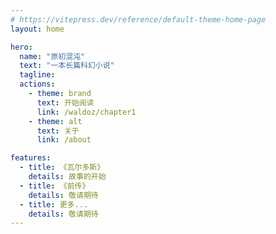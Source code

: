 ```yaml
---
# https://vitepress.dev/reference/default-theme-home-page
layout: home

hero:
  name: "原初混沌"
  text: "一本长篇科幻小说"
  tagline: 
  actions:
    - theme: brand
      text: 开始阅读
      link: /waldoz/chapter1
    - theme: alt
      text: 关于
      link: /about

features:
  - title: 《瓦尔多斯》
    details: 故事的开始
  - title: 《前传》
    details: 敬请期待
  - title: 更多...
    details: 敬请期待
---
```


